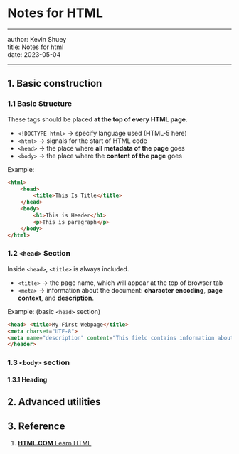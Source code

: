 # Notes for HTML
- - -
author: Kevin Shuey  
title: Notes for html  
date: 2023-05-04
- - -

## 1. Basic construction

### 1.1 Basic Structure
These tags should be placed **at the top of every HTML page**.
* `<!DOCTYPE html>` -> specify language used (HTML-5 here)
* `<html>` -> signals for the start of HTML code
* `<head>` -> the place where **all metadata of the page** goes
* `<body>` -> the place where the **content of the page** goes  
  
Example:  
```html
<html>
    <head>
        <title>This Is Title</title>
    </head>
    <body>
        <h1>This is Header</h1>
        <p>This is paragraph</p>
    </body>
</html>
```


### 1.2 `<head>` Section
Inside `<head>`, `<title>` is always included.
* `<title>` -> the page name, which will appear at the top of browser tab
* `<meta>` -> information about the document: **character encoding**, **page context**, and **description**.
  
Example: (basic `<head>` section)
```html
<head> <title>My First Webpage</title>   
<meta charset="UTF-8">   
<meta name="description" content="This field contains information about the page. It is usually around two sentences long.">
</header>
```


### 1.3 `<body>` section

#### 1.3.1 **Heading**


## 2. Advanced utilities

## 3. Reference  
1. [**HTML.COM** Learn HTML](https://html.com/#tutorial)





